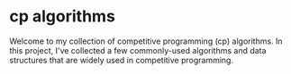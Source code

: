 # cp algorithms

Welcome to my collection of competitive programming (cp) algorithms. 
In this project, I've collected a few commonly-used algorithms and data structures that are widely used in competitive programming. 
